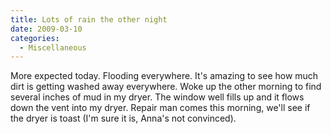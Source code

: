 ```yaml
---
title: Lots of rain the other night
date: 2009-03-10
categories: 
  - Miscellaneous
---
```


More expected today. Flooding everywhere. It's amazing to see how much dirt is getting washed away everywhere. Woke up the other morning to find several inches of mud in my dryer. The window well fills up and it flows down the vent into my dryer. Repair man comes this morning, we'll see if the dryer is toast (I'm sure it is, Anna's not convinced).
